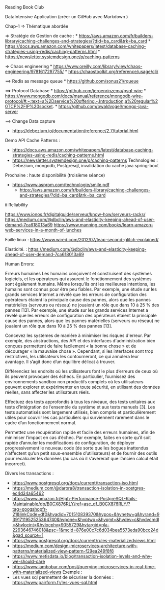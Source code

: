 Reading Book Club


DataIntensive Application (créer un GitHub avec Markdown ) 


Chap-1 => Thématique abordée

=> Stratégie de Gestion de cache : 
      * https://aws.amazon.com/fr/builders-library/caching-challenges-and-strategies/?did=ba_card&trk=ba_card
      * https://docs.aws.amazon.com/whitepapers/latest/database-caching-strategies-using-redis/caching-patterns.html
      * https://newsletter.systemdesign.one/p/caching-patterns

=> Chaos engineering 
       * https://www.oreilly.com/library/view/chaos-engineering/9781617297755/
       * https://chaostoolkit.org/reference/usage/cli/

==> Redis as message queue
       * https://github.com/sonus21/rqueue

==> Protocol Database
      * https://github.com/jeroenrinzema/psql-wire
      * https://www.mongodb.com/docs/manual/reference/mongodb-wire-protocol/#:~:text=a%2Dservice%20offering.-,Introduction,a%20regular%20TCP%2FIP%20socket.
     *  https://github.com/bwaldvogel/mongo-java-server

==> Change Data capture
* https://debezium.io/documentation/reference/2.7/tutorial.html

Demo API Cache Patterns : 
 *  https://docs.aws.amazon.com/whitepapers/latest/database-caching-strategies-using-redis/caching-patterns.html
 * https://newsletter.systemdesign.one/p/caching-patterns
Technologies : Debezium, mongodb, Postgresql, invalidation du cache java spring-boot


Prochaine : haute disponibilité (troisième séance)
* https://www.asprom.com/technologie/smile.pdf
  * https://aws.amazon.com/fr/builders-library/caching-challenges-and-strategies/?did=ba_card&trk=ba_card


ii Reliability

https://www.ionos.fr/digitalguide/serveur/know-how/serveurs-racks/
https://medium.com/@dbclin/aws-and-elasticity-keeping-ahead-of-user-demand-7ca618013a69
https://www.manning.com/books/learn-amazon-web-services-in-a-month-of-lunches

Faille linux : https://www.wired.com/2012/07/leap-second-glitch-explained/

Elasticité. : 
https://medium.com/@dbclin/aws-and-elasticity-keeping-ahead-of-user-demand-7ca618013a69



Human Errors: 

Erreurs humaines
Les humains conçoivent et construisent des systèmes logiciels, et les opérateurs qui assurent le fonctionnement des systèmes sont également humains. Même lorsqu'ils ont les meilleures intentions, les humains sont connus pour être peu fiables. Par exemple, une étude sur les grands services Internet a révélé que les erreurs de configuration des opérateurs étaient la principale cause des pannes, alors que les pannes matérielles (serveurs ou réseau) ne jouaient un rôle que dans 10 à 25 % des pannes [13].
Par exemple, une étude sur les grands services Internet a révélé que
les erreurs de configuration des opérateurs étaient la principale cause des pannes, alors que les pannes matérielles (serveurs ou réseau) ne jouaient un rôle que dans 10 à 25 % des pannes [13].

Concevez les systèmes de manière à minimiser les risques d'erreur. Par exemple, des abstractions, des API et des interfaces d'administration bien conçues permettent de faire facilement « la bonne chose » et de décourager « la mauvaise chose ». Cependant, si les interfaces sont trop restrictives, les utilisateurs les contourneront, ce qui annulera leur avantage. Il s’agit donc d’un équilibre délicat à trouver.

Différenciez les endroits où les utilisateurs font le plus d’erreurs de ceux où ils peuvent provoquer des échecs. En particulier, fournissez des environnements sandbox non productifs complets où les utilisateurs peuvent explorer et expérimenter en toute sécurité, en utilisant des données réelles, sans affecter les utilisateurs réels.

Effectuez des tests approfondis à tous les niveaux, des tests unitaires aux tests d’intégration de l’ensemble du système et aux tests manuels [3]. Les tests automatisés sont largement utilisés, bien compris et particulièrement utiles pour couvrir les cas particuliers qui surviennent rarement dans le cadre d’un fonctionnement normal.

Permettez une récupération rapide et facile des erreurs humaines, afin de minimiser l’impact en cas d’échec. Par exemple, faites en sorte qu’il soit rapide d’annuler les modifications de configuration, de déployer progressivement le nouveau code (de sorte que les bogues inattendus n’affectent qu’un petit sous-ensemble d’utilisateurs) et de fournir des outils pour recalculer les données (au cas où il s’avérerait que l’ancien calcul
était incorrect).

Divers les transactions : 
- https://www.postgresql.org/docs/current/transaction-iso.html
- https://medium.com/@darora8/transaction-isolation-in-postgres-ec4d34a65462
- https://www.amazon.fr/High-Performance-PostgreSQL-Rails-Maintainable/dp/B0CX876RLY/ref=asc_df_B0CX876RLY/?tag=googshopfr-21&linkCode=df0&hvadid=701510839370&hvpos=&hvnetw=g&hvrand=9391711952525364740&hvpone=&hvptwo=&hvqmt=&hvdev=c&hvdvcmdl=&hvlocint=&hvlocphy=9055729&hvtargid=pla-2293646746018&psc=1&mcid=876e00c7c6d034bea5573eda90bcc24d&gad_source=1
- https://www.postgresql.org/docs/current/rules-materializedviews.html
- https://medium.com/design-microservices-architecture-with-patterns/materialized-view-pattern-f29ea249f8f8
- https://www.metisdata.io/blog/transaction-isolation-levels-and-why-we-should-care
- https://www.iambobur.com/post/querying-microservices-in-real-time-with-materialized-views
Exemple : 
 - Les vues sql permettent de sécuriser la données : https://www.pairform.fr/les-vues-sql.html


